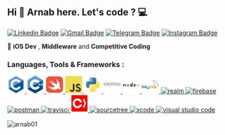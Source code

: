 ## Hi :wave: Arnab here. Let's code ? :computer:

[![Linkedin Badge](https://img.shields.io/badge/-arnabdatta01-blue?style=flat-square&logo=Linkedin&logoColor=white&link=https://www.linkedin.com/in/arnabdatta01/)](https://www.linkedin.com/in/arnabdatta01/) [![Gmail Badge](https://img.shields.io/badge/-arnab.datta123@gmail.com-c14438?style=flat-square&logo=Gmail&logoColor=white&link=mailto:arnab.datta123@gmail.com)](mailto:arnab.datta123@gmail.com) [![Telegram Badge](https://img.shields.io/badge/-arnabdatta-254c77?style=flat-square&logo=Telegram&logoColor=white&link=https://t.me/arnabdatta)](https://t.me/arnabdatta) [![Instagram Badge](https://img.shields.io/badge/-ArnabDatta-bf4ec1?style=flat-square&logo=Instagram&logoColor=black&link=https://instagram.com/_arnab_01)](https://instagram.com/_arnab_01)


💬 **iOS Dev** , **Middleware** and **Competitive Coding** 

<h3 align="left">Languages, Tools & Frameworks :</h3>
<p align="left">
<a href="https://www.cprogramming.com/" target="_blank" rel="noreferrer"> <img src="https://raw.githubusercontent.com/devicons/devicon/master/icons/c/c-original.svg" alt="c" width="40" height="40"/> </a> 
<a href="https://www.w3schools.com/cpp/" target="_blank" rel="noreferrer"> <img src="https://raw.githubusercontent.com/devicons/devicon/master/icons/cplusplus/cplusplus-original.svg" alt="cplusplus" width="40" height="40"/> </a>  
<a href="https://developer.apple.com/swift/" target="_blank" rel="noreferrer"> <img src="https://raw.githubusercontent.com/devicons/devicon/master/icons/swift/swift-original.svg" alt="swift" width="40" height="40"/> </a>  
<a href="https://developer.mozilla.org/en-US/docs/Web/JavaScript" target="_blank" rel="noreferrer"> <img src="https://raw.githubusercontent.com/devicons/devicon/master/icons/javascript/javascript-original.svg" alt="javascript" width="40" height="40"/> </a>
<a href="https://www.python.org" target="_blank" rel="noreferrer"> <img src="https://raw.githubusercontent.com/devicons/devicon/master/icons/python/python-original.svg" alt="python" width="40" height="40"/> </a>
<a href="https://expressjs.com" target="_blank" rel="noreferrer"> <img src="https://raw.githubusercontent.com/devicons/devicon/master/icons/express/express-original-wordmark.svg" alt="express" width="40" height="40"/> </a> 
<a href="https://nodejs.org" target="_blank" rel="noreferrer"> <img src="https://raw.githubusercontent.com/devicons/devicon/master/icons/nodejs/nodejs-original-wordmark.svg" alt="nodejs" width="40" height="40"/> </a> 
<a href="https://www.mysql.com/" target="_blank" rel="noreferrer"> <img src="https://raw.githubusercontent.com/devicons/devicon/master/icons/mysql/mysql-original-wordmark.svg" alt="mysql" width="40" height="40"/> </a> 
<a href="https://realm.io/" target="_blank" rel="noreferrer"> <img src="https://raw.githubusercontent.com/bestofjs/bestofjs-webui/8665e8c267a0215f3159df28b33c365198101df5/public/logos/realm.svg" alt="realm" width="40" height="40"/> </a> 
<a href="https://firebase.google.com/" target="_blank"> <img src="https://www.vectorlogo.zone/logos/firebase/firebase-icon.svg" alt="firebase" width="40" height="40"/> </a>
<a href="https://postman.com" target="_blank" rel="noreferrer"> <img src="https://www.vectorlogo.zone/logos/getpostman/getpostman-icon.svg" alt="postman" width="40" height="40"/> </a> 
<a href="https://travis-ci.org" target="_blank" rel="noreferrer"> <img src="https://www.vectorlogo.zone/logos/travis-ci/travis-ci-icon.svg" alt="travisci" width="40" height="40"/> </a> 
<a href="https://cocoapods.org" target="_blank" rel="noreferrer"> <img src="https://raw.githubusercontent.com/CocoaPods/Design/master/assets/logo.png" alt="cocoapods" width="40" height="40"/> </a>
<a href="https://www.sourcetreeapp.com" target="_blank" rel="noreferrer"> <img src="https://cdn.worldvectorlogo.com/logos/sourcetree-1.svg" alt="sourcetree" width="40" height="40"/> </a>
<a href="https://developer.apple.com/xcode" target="_blank" rel="noreferrer"> <img src="https://developer.apple.com/assets/elements/icons/xcode-12/xcode-12-96x96_2x.png" alt="xcode" width="40" height="40"/> </a>
<a href="https://code.visualstudio.com" target="_blank" rel="noreferrer"> <img src="https://upload.wikimedia.org/wikipedia/commons/thumb/9/9a/Visual_Studio_Code_1.35_icon.svg/2048px-Visual_Studio_Code_1.35_icon.svg.png" alt="visual studio code" width="40" height="40"/> </a>
</p>


<p><img align="center" src="https://github-readme-streak-stats.herokuapp.com/?user=arnab01&theme=dark" alt="arnab01" /></p>
